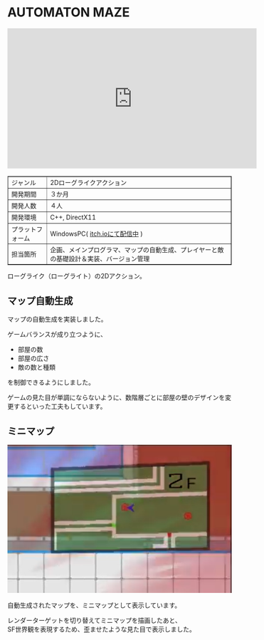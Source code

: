 # AUTOMATON MAZE


<iframe width="560" height="315" src="https://www.youtube.com/embed/ZnCv5I311Wc" title="YouTube video player" frameborder="0" allow="accelerometer; autoplay; clipboard-write; encrypted-media; gyroscope; picture-in-picture" allowfullscreen></iframe>

<table border="1">
<tr><td>ジャンル</td><td>2Dローグライクアクション</td></tr>
<tr><td>開発期間</td><td>３か月</td></tr>
<tr><td>開発人数</td><td>４人</td></tr>
<tr><td>開発環境</td><td>C++, DirectX11</td></tr>
<tr><td>プラットフォーム</td><td>WindowsPC( <a href=https://kobedenshigame.itch.io/automatonmaze target="_blank" rel="noopener noreferrer">itch.ioにて配信中</a> )</td></tr>
<tr><td>担当箇所</td><td>企画、メインプログラマ、マップの自動生成、プレイヤーと敵の基礎設計＆実装、バージョン管理</td></tr>
</table>


ローグライク（ローグライト）の2Dアクション。  

## マップ自動生成

マップの自動生成を実装しました。

ゲームバランスが成り立つように、

- 部屋の数
- 部屋の広さ
- 敵の数と種類

を制御できるようにしました。


ゲームの見た目が単調にならないように、数階層ごとに部屋の壁のデザインを変更するといった工夫もしています。

## ミニマップ

![](../images/automatonmaze_minimap.png)

自動生成されたマップを、ミニマップとして表示しています。

レンダーターゲットを切り替えてミニマップを描画したあと、  
SF世界観を表現するため、歪ませたような見た目で表示しました。  


